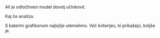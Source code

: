 Ali je odločitveni model dovolj učinkovit.

Kaj če analiza.

S katerim grafikonom najlažje utemelimo.
Več kriterijev, ki prikažejo, boljše je.